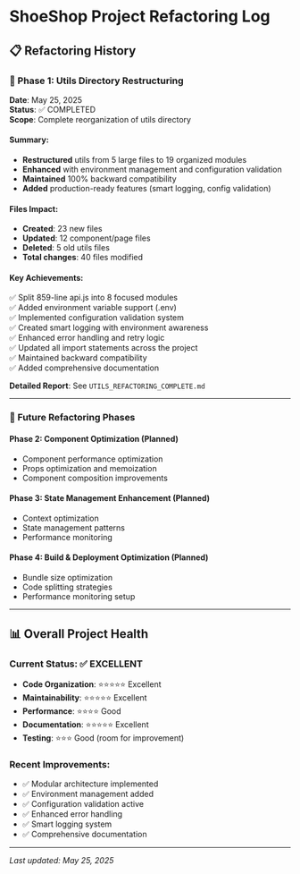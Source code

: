 # ShoeShop Project Refactoring Log

## 📋 Refactoring History

### 🎯 Phase 1: Utils Directory Restructuring
**Date**: May 25, 2025  
**Status**: ✅ COMPLETED  
**Scope**: Complete reorganization of utils directory

#### Summary:
- **Restructured** utils from 5 large files to 19 organized modules
- **Enhanced** with environment management and configuration validation  
- **Maintained** 100% backward compatibility
- **Added** production-ready features (smart logging, config validation)

#### Files Impact:
- **Created**: 23 new files
- **Updated**: 12 component/page files  
- **Deleted**: 5 old utils files
- **Total changes**: 40 files modified

#### Key Achievements:
✅ Split 859-line api.js into 8 focused modules  
✅ Added environment variable support (.env)  
✅ Implemented configuration validation system  
✅ Created smart logging with environment awareness  
✅ Enhanced error handling and retry logic  
✅ Updated all import statements across the project  
✅ Maintained backward compatibility  
✅ Added comprehensive documentation  

**Detailed Report**: See `UTILS_REFACTORING_COMPLETE.md`

---

### 🎯 Future Refactoring Phases

#### Phase 2: Component Optimization (Planned)
- Component performance optimization
- Props optimization and memoization
- Component composition improvements

#### Phase 3: State Management Enhancement (Planned)
- Context optimization
- State management patterns
- Performance monitoring

#### Phase 4: Build & Deployment Optimization (Planned)
- Bundle size optimization
- Code splitting strategies
- Performance monitoring setup

---

## 📊 Overall Project Health

### Current Status: ✅ EXCELLENT
- **Code Organization**: ⭐⭐⭐⭐⭐ Excellent
- **Maintainability**: ⭐⭐⭐⭐⭐ Excellent  
- **Performance**: ⭐⭐⭐⭐ Good
- **Documentation**: ⭐⭐⭐⭐⭐ Excellent
- **Testing**: ⭐⭐⭐ Good (room for improvement)

### Recent Improvements:
- ✅ Modular architecture implemented
- ✅ Environment management added
- ✅ Configuration validation active
- ✅ Enhanced error handling
- ✅ Smart logging system
- ✅ Comprehensive documentation

---

*Last updated: May 25, 2025*